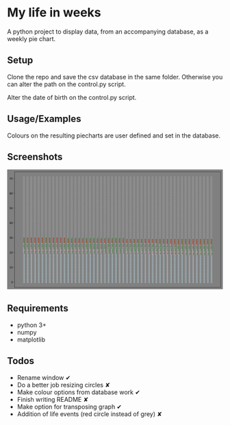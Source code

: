 # My life in weeks

A python project to display data, from an accompanying database, as a weekly pie chart.

## Setup
Clone the repo and save the csv database in the same folder. Otherwise you can alter the path on the control.py script.

Alter the date of birth on the control.py script.

## Usage/Examples
Colours on the resulting piecharts are user defined and set in the database.

## Screenshots

![My_life_in_weeks](Images/My_life_in_weeks.png)

## Requirements
- python 3+
- numpy
- matplotlib

## Todos

- Rename window ✔︎
- Do a better job resizing circles ✘
- Make colour options from database work ✔︎
- Finish writing README ✘
- Make option for transposing graph ✔︎
- Addition of life events (red circle instead of grey) ✘